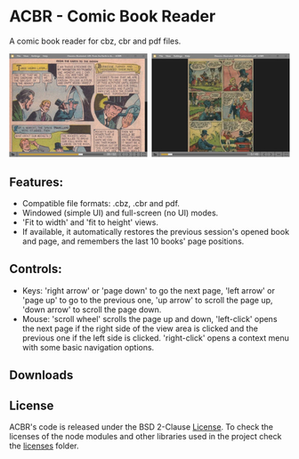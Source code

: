 # ACBR - Comic Book Reader

A comic book reader for cbz, cbr and pdf files.

![screenshots](./screenshots.jpg)

## Features:

- Compatible file formats: .cbz, .cbr and pdf.
- Windowed (simple UI) and full-screen (no UI) modes.
- 'Fit to width' and 'fit to height' views.
- If available, it automatically restores the previous session's opened book and page, and remembers the last 10 books' page positions.

## Controls:

- Keys: 'right arrow' or 'page down' to go the next page, 'left arrow' or 'page up' to go to the previous one, 'up arrow' to scroll the page up, 'down arrow' to scroll the page down.
- Mouse: 'scroll wheel' scrolls the page up and down, 'left-click' opens the next page if the right side of the view area is clicked and the previous one if the left side is clicked. 'right-click' opens a context menu with some basic navigation options.

## Downloads

## License

ACBR's code is released under the BSD 2-Clause [License](./LICENSE). To check the licenses of the node modules and other libraries used in the project check the [licenses](./licenses/) folder.
